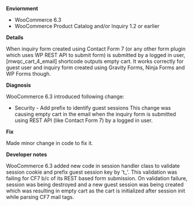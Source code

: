 **Enviornment**
- WooCommerce 6.3
- WooCommerce Product Catalog and/or Inquiry 1.2 or earlier

**Details**

When inquiry form created using Contact Form 7 (or any other form plugin which uses WP REST API to submit form) is submitted by a logged in user, [mwqc_cart_4_email] shortcode outputs empty cart. It works correctly for guest user and inquiry form created using Gravity Forms, Ninja Forms and WP Forms though.

**Diagnosis**

WooCommerce 6.3 introduced following change:
- Security - Add prefix to identify guest sessions
This change was causing empty cart in the email when the inquiry form is submitted using REST API (like Contact Form 7) by a logged in user.

**Fix**

Made minor change in code to fix it.

**Developer notes**

WooCommerce 6.3 added new code in session handler class to validate session cookie and prefix guest session key by 't_'. This validation was failing for CF7 b/c of its REST based form submission. On validation failure, session was being destroyed and a new guest session was being created which was resulting in empty cart as the cart is initialized after session init while parsing CF7 mail tags.
